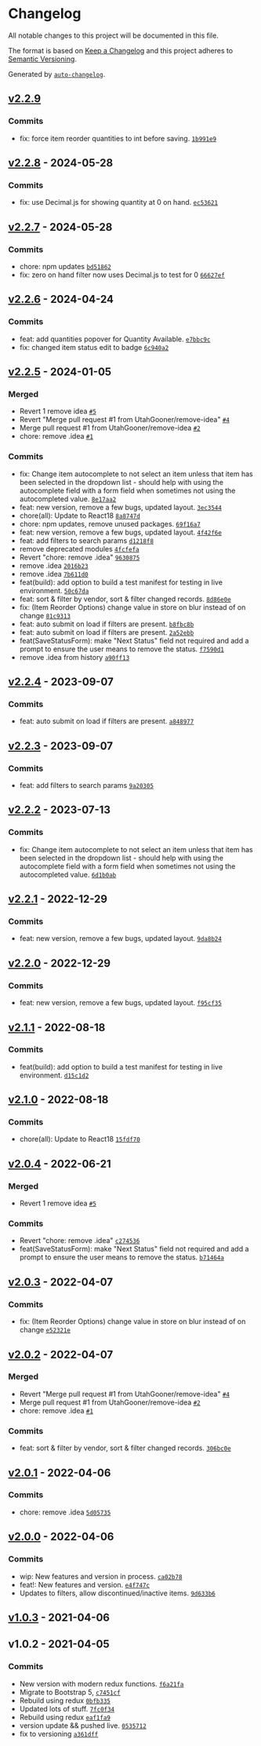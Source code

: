 # Changelog

All notable changes to this project will be documented in this file.

The format is based on [Keep a Changelog](https://keepachangelog.com/en/1.0.0/)
and this project adheres to [Semantic Versioning](https://semver.org/spec/v2.0.0.html).

Generated by [`auto-changelog`](https://github.com/CookPete/auto-changelog).

## [v2.2.9](https://github.com/ChumsInc/product-status/compare/v2.2.8...v2.2.9)

### Commits

- fix: force item reorder quantities to int before saving. [`1b991e9`](https://github.com/ChumsInc/product-status/commit/1b991e931c5e86d74aac759d56f2d97750076de1)

## [v2.2.8](https://github.com/ChumsInc/product-status/compare/v2.2.7...v2.2.8) - 2024-05-28

### Commits

- fix: use Decimal.js for showing quantity at 0 on hand. [`ec53621`](https://github.com/ChumsInc/product-status/commit/ec53621e5afe0e2badb72e02171956c7427b1040)

## [v2.2.7](https://github.com/ChumsInc/product-status/compare/v2.2.6...v2.2.7) - 2024-05-28

### Commits

- chore: npm updates [`bd51862`](https://github.com/ChumsInc/product-status/commit/bd51862baca52457595371a11dccdd712cd042f8)
- fix: zero on hand filter now uses Decimal.js to test for 0 [`66627ef`](https://github.com/ChumsInc/product-status/commit/66627ef00c8becb78e6cdd4382ca81d0593c5026)

## [v2.2.6](https://github.com/ChumsInc/product-status/compare/v2.2.5...v2.2.6) - 2024-04-24

### Commits

- feat: add quantities popover for Quantity Available. [`e7bbc9c`](https://github.com/ChumsInc/product-status/commit/e7bbc9c1b0b52dd6169155bd16438d641ee44845)
- fix: changed item status edit to badge [`6c940a2`](https://github.com/ChumsInc/product-status/commit/6c940a2973859f76a11a9539e1d17688d48dc322)

## [v2.2.5](https://github.com/ChumsInc/product-status/compare/v2.2.4...v2.2.5) - 2024-01-05

### Merged

- Revert 1 remove idea [`#5`](https://github.com/ChumsInc/product-status/pull/5)
- Revert "Merge pull request #1 from UtahGooner/remove-idea" [`#4`](https://github.com/ChumsInc/product-status/pull/4)
- Merge pull request #1 from UtahGooner/remove-idea [`#2`](https://github.com/ChumsInc/product-status/pull/2)
- chore: remove .idea [`#1`](https://github.com/ChumsInc/product-status/pull/1)

### Commits

- fix: Change item autocomplete to not select an item unless that item has been selected in the dropdown list - should help with using the autocomplete field with a form field when sometimes not using the autocompleted value. [`8e17aa2`](https://github.com/ChumsInc/product-status/commit/8e17aa242bc4814e90507ea5c8dae1f46e18de23)
- feat: new version, remove a few bugs, updated layout. [`3ec3544`](https://github.com/ChumsInc/product-status/commit/3ec35447d04e09586c07dfd34458cb26732e653d)
- chore(all): Update to React18 [`8a8747d`](https://github.com/ChumsInc/product-status/commit/8a8747dc8f7ede5da70f4fe44e9a792c047f14ca)
- chore: npm updates, remove unused packages. [`69f16a7`](https://github.com/ChumsInc/product-status/commit/69f16a71faaa869756d618cfaab6ec7c408699dc)
- feat: new version, remove a few bugs, updated layout. [`4f42f6e`](https://github.com/ChumsInc/product-status/commit/4f42f6e7cc273c389261106c32e5f79a131456e7)
- feat: add filters to search params [`d1218f8`](https://github.com/ChumsInc/product-status/commit/d1218f892dbb2901f63d00d840211165562f56f7)
- remove deprecated modules [`4fcfefa`](https://github.com/ChumsInc/product-status/commit/4fcfefae61b0c307e108039544c67690aa73850a)
- Revert "chore: remove .idea" [`9630875`](https://github.com/ChumsInc/product-status/commit/9630875f3e25b35ec81918b4b4ec97439932182a)
- remove .idea [`2016b23`](https://github.com/ChumsInc/product-status/commit/2016b232eed25b075bb7b6c43fde38c776fafc1c)
- remove .idea [`7b611d0`](https://github.com/ChumsInc/product-status/commit/7b611d035d335013df3ef1ac9fb4b1fd39be9d8d)
- feat(build): add option to build a test manifest for testing in live environment. [`50c67da`](https://github.com/ChumsInc/product-status/commit/50c67da900224ff9c83f293d5b80714ebf29afa1)
- feat: sort & filter by vendor, sort & filter changed records. [`8d86e0e`](https://github.com/ChumsInc/product-status/commit/8d86e0eae32e165d809a2e9e52da21a45e12b131)
- fix: (Item Reorder Options) change value in store on blur instead of on change [`81c9313`](https://github.com/ChumsInc/product-status/commit/81c9313c2d7839609012fca3bea32703b8b430c2)
- feat: auto submit on load if filters are present. [`b8fbc8b`](https://github.com/ChumsInc/product-status/commit/b8fbc8bba91c97ce4a5d6c0a7f5fc47f5b887744)
- feat: auto submit on load if filters are present. [`2a52ebb`](https://github.com/ChumsInc/product-status/commit/2a52ebb3b407a40f1cddc272b3f324bcb530a96c)
- feat(SaveStatusForm): make "Next Status" field not required and add a prompt to ensure the user means to remove the status. [`f7590d1`](https://github.com/ChumsInc/product-status/commit/f7590d161cccb5c858401152432a761da58fcc53)
- remove .idea from history [`a90ff13`](https://github.com/ChumsInc/product-status/commit/a90ff134ccc994c36df522068d73a2aac65908cb)

## [v2.2.4](https://github.com/ChumsInc/product-status/compare/v2.2.3...v2.2.4) - 2023-09-07

### Commits

- feat: auto submit on load if filters are present. [`a848977`](https://github.com/ChumsInc/product-status/commit/a84897748b1601201480c55063218fcfc292f6b3)

## [v2.2.3](https://github.com/ChumsInc/product-status/compare/v2.2.2...v2.2.3) - 2023-09-07

### Commits

- feat: add filters to search params [`9a20305`](https://github.com/ChumsInc/product-status/commit/9a203052b92ddc67d8012b49be0a61e481d62d0f)

## [v2.2.2](https://github.com/ChumsInc/product-status/compare/v2.2.1...v2.2.2) - 2023-07-13

### Commits

- fix: Change item autocomplete to not select an item unless that item has been selected in the dropdown list - should help with using the autocomplete field with a form field when sometimes not using the autocompleted value. [`6d1b0ab`](https://github.com/ChumsInc/product-status/commit/6d1b0abad6f3acbd9462396184ab4936841fc7ce)

## [v2.2.1](https://github.com/ChumsInc/product-status/compare/v2.2.0...v2.2.1) - 2022-12-29

### Commits

- feat: new version, remove a few bugs, updated layout. [`9da8b24`](https://github.com/ChumsInc/product-status/commit/9da8b243aa8fb398bc550907d6bb551421bb778e)

## [v2.2.0](https://github.com/ChumsInc/product-status/compare/v2.1.1...v2.2.0) - 2022-12-29

### Commits

- feat: new version, remove a few bugs, updated layout. [`f95cf35`](https://github.com/ChumsInc/product-status/commit/f95cf355b9f243878ecfc3f152f93e3671b02b1a)

## [v2.1.1](https://github.com/ChumsInc/product-status/compare/v2.1.0...v2.1.1) - 2022-08-18

### Commits

- feat(build): add option to build a test manifest for testing in live environment. [`d15c1d2`](https://github.com/ChumsInc/product-status/commit/d15c1d2f5aa12044b05dfd676fdb90618b4d1085)

## [v2.1.0](https://github.com/ChumsInc/product-status/compare/v2.0.4...v2.1.0) - 2022-08-18

### Commits

- chore(all): Update to React18 [`15fdf70`](https://github.com/ChumsInc/product-status/commit/15fdf7093db73b5c435c60b5ff8792c74156ef9c)

## [v2.0.4](https://github.com/ChumsInc/product-status/compare/v2.0.3...v2.0.4) - 2022-06-21

### Merged

- Revert 1 remove idea [`#5`](https://github.com/ChumsInc/product-status/pull/5)

### Commits

- Revert "chore: remove .idea" [`c274536`](https://github.com/ChumsInc/product-status/commit/c274536dfbd7c7c5a06ae64b64eca89ceb5efd16)
- feat(SaveStatusForm): make "Next Status" field not required and add a prompt to ensure the user means to remove the status. [`b71464a`](https://github.com/ChumsInc/product-status/commit/b71464ae6b48de0096dc1f1588b45ad219432bb4)

## [v2.0.3](https://github.com/ChumsInc/product-status/compare/v2.0.2...v2.0.3) - 2022-04-07

### Commits

- fix: (Item Reorder Options) change value in store on blur instead of on change [`e52321e`](https://github.com/ChumsInc/product-status/commit/e52321e8b8fdc101d4d3c5128fc043b8607ef4a9)

## [v2.0.2](https://github.com/ChumsInc/product-status/compare/v2.0.1...v2.0.2) - 2022-04-07

### Merged

- Revert "Merge pull request #1 from UtahGooner/remove-idea" [`#4`](https://github.com/ChumsInc/product-status/pull/4)
- Merge pull request #1 from UtahGooner/remove-idea [`#2`](https://github.com/ChumsInc/product-status/pull/2)
- chore: remove .idea [`#1`](https://github.com/ChumsInc/product-status/pull/1)

### Commits

- feat: sort & filter by vendor, sort & filter changed records. [`306bc0e`](https://github.com/ChumsInc/product-status/commit/306bc0edb7fd36e69707359ef219d1dfb3ec3745)

## [v2.0.1](https://github.com/ChumsInc/product-status/compare/v2.0.0...v2.0.1) - 2022-04-06

### Commits

- chore: remove .idea [`5d05735`](https://github.com/ChumsInc/product-status/commit/5d0573554c98435bf99d70ccd99c958d27148718)

## [v2.0.0](https://github.com/ChumsInc/product-status/compare/v1.0.3...v2.0.0) - 2022-04-06

### Commits

- wip: New features and version in process. [`ca02b78`](https://github.com/ChumsInc/product-status/commit/ca02b78fe0bf1cdfa8423b47bf1654f7f2b07fd1)
- feat!: New features and version. [`e4f747c`](https://github.com/ChumsInc/product-status/commit/e4f747ca4dddcc34067e755d553809d98fe79c21)
- Updates to filters, allow discontinued/inactive items. [`9d633b6`](https://github.com/ChumsInc/product-status/commit/9d633b695d9c4ec67b502d30d7dac96e4af7407f)

## [v1.0.3](https://github.com/ChumsInc/product-status/compare/v1.0.2...v1.0.3) - 2021-04-06

## v1.0.2 - 2021-04-05

### Commits

- New version with modern redux functions. [`f6a21fa`](https://github.com/ChumsInc/product-status/commit/f6a21fa10606ff09ee96258d051ce17fc1a58169)
- Migrate to Bootstrap 5, [`c7451cf`](https://github.com/ChumsInc/product-status/commit/c7451cfbb1f6c2e2aa4f98739eb57ec95b3e15f5)
- Rebuild using redux [`0bfb335`](https://github.com/ChumsInc/product-status/commit/0bfb335db15310cb62c081ec5bd0df087668a6f9)
- Updated lots of stuff. [`7fc0f34`](https://github.com/ChumsInc/product-status/commit/7fc0f34eabea3fce8cbc4e9faee5b333834b96b2)
- Rebuild using redux [`eaf1fa9`](https://github.com/ChumsInc/product-status/commit/eaf1fa944480c5413745195de6dd11979aa543c3)
- version update && pushed live. [`0535712`](https://github.com/ChumsInc/product-status/commit/0535712efbab743cd0a49587a916be9c468b8296)
- fix to versioning [`a361dff`](https://github.com/ChumsInc/product-status/commit/a361dff2e8ae39d07e4513a63272a992132355f1)
